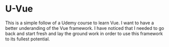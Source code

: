 # U-Vue
This is a simple follow of a Udemy course to learn Vue.
I want to have a better underanding of the Vue framework. 
I have noticed that I needed to go back and start fresh and 
lay the ground work in order to use this framework to its fullest potential.
